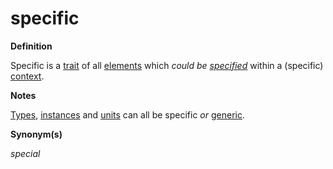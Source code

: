 # specific

**Definition**

Specific is a [trait](https://github.com/gcassel/Modular-Organization-Terminology/blob/master/terms/trait.md) of all [elements](https://github.com/gcassel/Modular-Organization-Terminology/blob/master/terms/element.md) which _could be_ [_specified_](https://github.com/gcassel/Modular-Organization-Terminology/blob/master/terms/specification.md) within a (specific) [context](https://github.com/gcassel/Modular-Organization-Terminology/blob/master/terms/context.md).

**Notes**

[Types](type.md), [instances](instance.md) and [units](unit.md) can all be specific _or_ [generic](generic.md).

**Synonym(s)**

_special_
